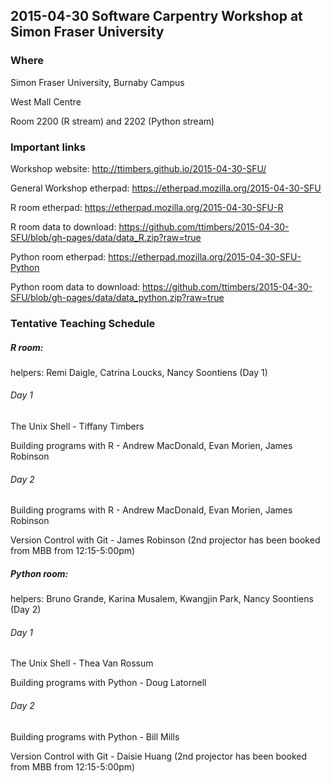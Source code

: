 ## 2015-04-30 Software Carpentry Workshop at Simon Fraser University

### Where
Simon Fraser University, Burnaby Campus

West Mall Centre
 
Room 2200 (R stream) and 2202 (Python stream) 

### Important links

Workshop website: http://ttimbers.github.io/2015-04-30-SFU/

General Workshop etherpad: https://etherpad.mozilla.org/2015-04-30-SFU

R room etherpad: https://etherpad.mozilla.org/2015-04-30-SFU-R

R room data to download: https://github.com/ttimbers/2015-04-30-SFU/blob/gh-pages/data/data_R.zip?raw=true

Python room etherpad: https://etherpad.mozilla.org/2015-04-30-SFU-Python

Python room data to download: https://github.com/ttimbers/2015-04-30-SFU/blob/gh-pages/data/data_python.zip?raw=true


### Tentative Teaching Schedule

##### R room:
helpers: Remi Daigle, Catrina Loucks, Nancy Soontiens (Day 1)

###### Day 1
The Unix Shell  - Tiffany Timbers	

Building programs with R - Andrew MacDonald, Evan Morien, James Robinson

###### Day 2
Building programs with R  - Andrew MacDonald, Evan Morien, James Robinson

Version Control with Git - James Robinson (2nd projector has been booked from MBB from 12:15-5:00pm)




##### Python room:
helpers: Bruno Grande, Karina Musalem, Kwangjin Park, Nancy Soontiens (Day 2)

###### Day 1

The Unix Shell  - Thea Van Rossum

Building programs with Python - Doug Latornell

###### Day 2
Building programs with Python - Bill Mills

Version Control with Git - Daisie Huang (2nd projector has been booked from MBB from 12:15-5:00pm)


